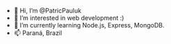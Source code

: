 - 👋 Hi, I’m @PatricPauluk
- 👀 I’m interested in web development :)
- 🌱 I’m currently learning Node.js, Express, MongoDB.
- 📫 Paraná, Brazil 

<!---
PatricPauluk/PatricPauluk is a ✨ special ✨ repository because its `README.md` (this file) appears on your GitHub profile.
You can click the Preview link to take a look at your changes.
--->
